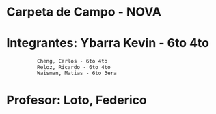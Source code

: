 # Carpeta de Campo - NOVA
# Integrantes:  Ybarra Kevin - 6to 4to
              Cheng, Carlos - 6to 4to
              Reloz, Ricardo - 6to 4to
              Waisman, Matias - 6to 3era
# Profesor:     Loto, Federico

